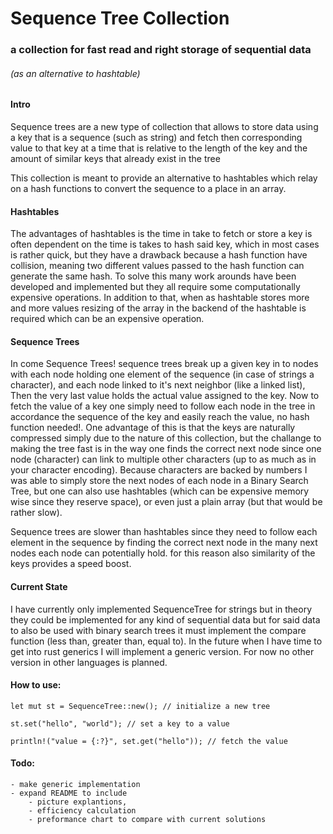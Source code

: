 # Sequence Tree Collection
### a collection for fast read and right storage of sequential data
###### (as an alternative to hashtable)

#### Intro
Sequence trees are a new type of collection that allows to store data using a key that is a sequence (such as string) and
fetch then corresponding value to that key at a time that is relative to the length of the key and the amount of similar
keys that already exist in the tree

This collection is meant to provide an alternative to hashtables which relay on a hash functions to convert the sequence to
a place in an array.

#### Hashtables
The advantages of hashtables is the time in take to fetch or store a key is often dependent on the time is takes to hash
said key, which in most cases is rather quick, but they have a drawback because a hash function have collision, meaning two different
values passed to the hash function can generate the same hash. To solve this many work arounds have been developed and implemented
but they all require some computationally expensive operations. In addition to that, when as hashtable stores more and more values
resizing of the array in the backend of the hashtable is required which can be an expensive operation.

#### Sequence Trees
In come Sequence Trees! sequence trees break up a given key in to nodes with each node holding one element of the sequence (in case of strings a character),
and each node linked to it's next neighbor (like a linked list), Then the very last value holds the actual value assigned to the key.
Now to fetch the value of a key one simply need to follow each node in the tree in accordance the sequence of the key and easily reach
the value, no hash function needed!. One advantage of this is that the keys are naturally compressed simply due to the nature of this collection,
but the challange to making the tree fast is in the way one finds the correct next node since one node (character) can link to multiple
other characters (up to as much as in your character encoding). Because characters are backed by numbers I was able to simply store the
next nodes of each node in a Binary Search Tree, but one can also use hashtables (which can be expensive memory wise since they reserve space),
or even just a plain array (but that would be rather slow).

Sequence trees are slower than hashtables since they need to follow each element in the sequence by finding the correct
next node in the many next nodes each node can potentially hold. for this reason also similarity of the keys provides a
speed boost.

#### Current State
I have currently only implemented SequenceTree for strings but in theory they could be implemented for any kind of sequential data
but for said data to also be used with binary search trees it must implement the compare function (less than, greater than, equal to).
In the future when I have time to get into rust generics I will implement a generic version. For now no other version in other
languages is planned.

#### How to use:
    
    let mut st = SequenceTree::new(); // initialize a new tree
    
    st.set("hello", "world"); // set a key to a value
    
    println!("value = {:?}", set.get("hello")); // fetch the value
    
#### Todo:
    - make generic implementation
    - expand README to include 
        - picture explantions, 
        - efficiency calculation 
        - preformance chart to compare with current solutions